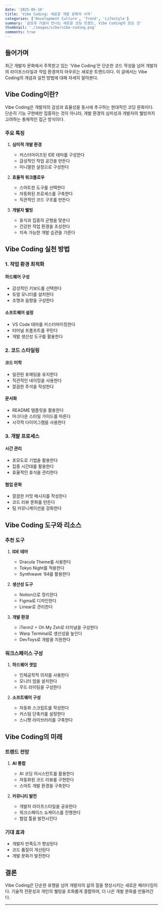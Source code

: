 ```yaml
---
date: '2025-05-16'
title: 'Vibe Coding: 새로운 개발 문화의 시작'
categories: ['Development Culture', 'Trend', 'Lifestyle']
summary: '감성과 기술이 만나는 새로운 코딩 트렌드, Vibe Coding의 모든 것'
thumbnail: './images/vibe/vibe-coding.png'
comments: true
---
```


## 들어가며

최근 개발자 문화에서 주목받고 있는 'Vibe Coding'은 단순한 코드 작성을 넘어 개발자의 라이프스타일과 작업 환경까지 아우르는 새로운 트렌드이다. 이 글에서는 Vibe Coding의 개념과 실천 방법에 대해 자세히 알아본다.

## Vibe Coding이란?

Vibe Coding은 개발자의 감성과 효율성을 동시에 추구하는 현대적인 코딩 문화이다. 단순히 기능 구현에만 집중하는 것이 아니라, 개발 환경의 심미성과 개발자의 웰빙까지 고려하는 총체적인 접근 방식이다.

### 주요 특징

1. **심미적 개발 환경**
   - 커스터마이즈된 IDE 테마를 구성한다
   - 감성적인 작업 공간을 만든다
   - 미니멀한 설정으로 구성한다

2. **효율적 워크플로우**
   - 스마트한 도구를 선택한다
   - 자동화된 프로세스를 구축한다
   - 직관적인 코드 구조를 만든다

3. **개발자 웰빙**
   - 휴식과 집중의 균형을 맞춘다
   - 건강한 작업 환경을 조성한다
   - 지속 가능한 개발 습관을 기른다

## Vibe Coding 실천 방법

### 1. 작업 환경 최적화

#### 하드웨어 구성
- 감성적인 키보드를 선택한다
- 듀얼 모니터를 설치한다
- 조명과 음향을 구성한다

#### 소프트웨어 설정
- VS Code 테마를 커스터마이징한다
- 터미널 프롬프트를 꾸민다
- 개발 생산성 도구를 활용한다

### 2. 코드 스타일링

#### 코드 미학
- 일관된 포매팅을 유지한다
- 직관적인 네이밍을 사용한다
- 깔끔한 주석을 작성한다

#### 문서화
- README 템플릿을 활용한다
- 마크다운 스타일 가이드를 따른다
- 시각적 다이어그램을 사용한다

### 3. 개발 프로세스

#### 시간 관리
- 포모도로 기법을 활용한다
- 집중 시간대를 활용한다
- 효율적인 휴식을 관리한다

#### 협업 문화
- 깔끔한 커밋 메시지를 작성한다
- 코드 리뷰 문화를 만든다
- 팀 커뮤니케이션을 강화한다

## Vibe Coding 도구와 리소스

### 추천 도구

1. **IDE 테마**
   - Dracula Theme를 사용한다
   - Tokyo Night를 적용한다
   - Synthwave '84를 활용한다

2. **생산성 도구**
   - Notion으로 정리한다
   - Figma로 디자인한다
   - Linear로 관리한다

3. **개발 환경**
   - iTerm2 + Oh My Zsh로 터미널을 구성한다
   - Warp Terminal로 생산성을 높인다
   - DevToys로 개발을 지원한다

### 워크스페이스 구성

1. **하드웨어 셋업**
   - 인체공학적 의자를 사용한다
   - 모니터 암을 설치한다
   - 무드 라이팅을 구성한다

2. **소프트웨어 구성**
   - 자동화 스크립트를 작성한다
   - 커스텀 단축키를 설정한다
   - 스니펫 라이브러리를 구축한다

## Vibe Coding의 미래

### 트렌드 전망

1. **AI 통합**
   - AI 코딩 어시스턴트를 활용한다
   - 자동화된 코드 리뷰를 구현한다
   - 스마트 개발 환경을 구축한다

2. **커뮤니티 발전**
   - 개발자 라이프스타일을 공유한다
   - 워크스페이스 쇼케이스를 진행한다
   - 협업 툴을 발전시킨다

### 기대 효과

- 개발자 만족도가 향상된다
- 코드 품질이 개선된다
- 개발 문화가 발전한다

## 결론

Vibe Coding은 단순한 유행을 넘어 개발자의 삶의 질을 향상시키는 새로운 패러다임이다. 기술적 전문성과 개인의 웰빙을 조화롭게 결합하여, 더 나은 개발 문화를 만들어간다.

--- 